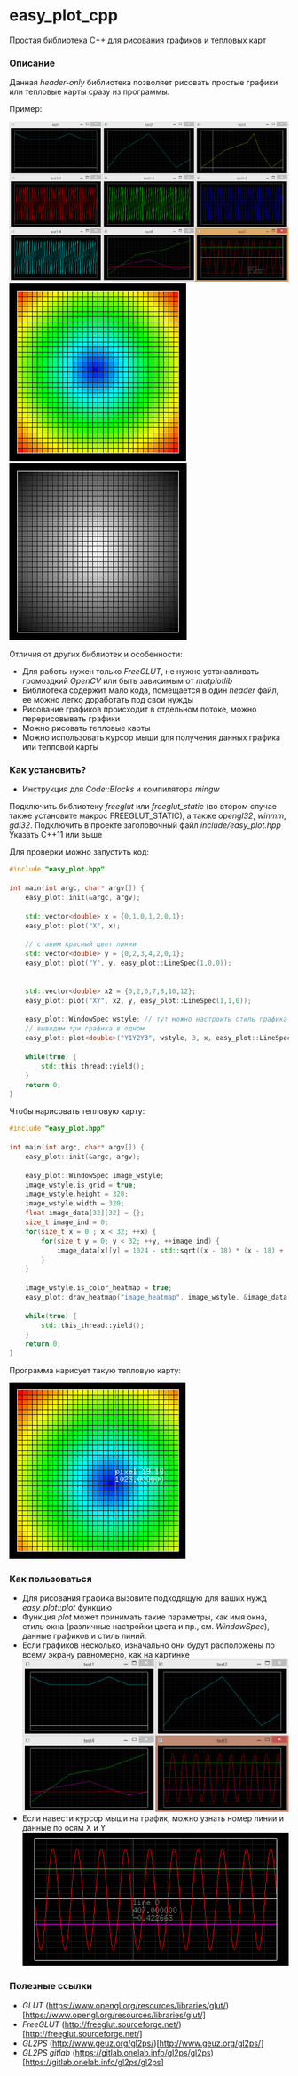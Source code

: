 # easy_plot_cpp
Простая библиотека C++ для рисования графиков и тепловых карт

### Описание

Данная *header-only* библиотека позволяет рисовать простые графики или тепловые карты сразу из программы.

Пример:

![example_0 example](img/example_0.png)
![example_heat_map](img/example_heat_map.png)![example_monochrome_image](img/example_monochrome_image.png)

Отличия от других библиотек и особенности:

* Для работы нужен только *FreeGLUT*, не нужно устанавливать громоздкий *OpenCV* или быть зависимым от *matplotlib*
* Библиотека содержит мало кода, помещается в один *header* файл, ее можно легко доработать под свои нужды
* Рисование графиков происходит в отдельном потоке, можно перерисовывать графики
* Можно рисовать тепловые карты
* Можно использовать курсор мыши для получения данных графика или тепловой карты

### Как установить?

* Инструкция для *Code::Blocks* и компилятора *mingw*

Подключить библиотеку *freeglut* или *freeglut_static* (во втором случае также установите макрос FREEGLUT_STATIC), а также *opengl32*, *winmm*, *gdi32*. 
Подключить в проекте заголовочный файл *include/easy_plot.hpp*
Указать С++11 или выше

Для проверки можно запустить код:

```C++
#include "easy_plot.hpp"

int main(int argc, char* argv[]) {
    easy_plot::init(&argc, argv);
	
    std::vector<double> x = {0,1,0,1,2,0,1};
    easy_plot::plot("X", x);

    // ставим красный цвет линии
    std::vector<double> y = {0,2,3,4,2,0,1};
    easy_plot::plot("Y", y, easy_plot::LineSpec(1,0,0));

	
    std::vector<double> x2 = {0,2,6,7,8,10,12};
    easy_plot::plot("XY", x2, y, easy_plot::LineSpec(1,1,0));

    easy_plot::WindowSpec wstyle; // тут можно настроить стиль графика (цвет фона и пр.)
    // выводим три графика в одном
    easy_plot::plot<double>("Y1Y2Y3", wstyle, 3, x, easy_plot::LineSpec(1,0,0), x2, easy_plot::LineSpec(1,0,1), y,     easy_plot::LineSpec(0,1,0));

    while(true) {
        std::this_thread::yield();
    }
    return 0;
}
```

Чтобы нарисовать тепловую карту:

```C++
#include "easy_plot.hpp"

int main(int argc, char* argv[]) {
    easy_plot::init(&argc, argv);
	
    easy_plot::WindowSpec image_wstyle;
    image_wstyle.is_grid = true;
    image_wstyle.height = 320;
    image_wstyle.width = 320;
    float image_data[32][32] = {};
    size_t image_ind = 0;
    for(size_t x = 0 ; x < 32; ++x) {
        for(size_t y = 0; y < 32; ++y, ++image_ind) {
            image_data[x][y] = 1024 - std::sqrt((x - 18) * (x - 18) + (y - 18) * (y - 18));
        }
    }

    image_wstyle.is_color_heatmap = true;
    easy_plot::draw_heatmap("image_heatmap", image_wstyle, &image_data[0][0], 32, 32);

    while(true) {
        std::this_thread::yield();
    }
    return 0;
}
```

Программа нарисует такую тепловую карту:

![example_heat_map](img/example_heat_map_2.png)

### Как пользоваться

* Для рисования графика вызовите подходящую для ваших нужд *easy_plot::plot* функцию
* Функция *plot* может принимать такие параметры, как имя окна, стиль окна (различные настройки цвета и пр., см. *WindowSpec*), данные графиков и стиль линий. 
* Если графиков несколько, изначально они будут расположены по всему экрану равномерно, как на картинке
![example_1 example1](img/example_1.png)
* Если навести курсор мыши на график, можно узнать номер линии и данные по осям X и Y
![example_2 example2](img/example_2.png)
### Полезные ссылки

* *GLUT* (https://www.opengl.org/resources/libraries/glut/)[https://www.opengl.org/resources/libraries/glut/]
* *FreeGLUT* (http://freeglut.sourceforge.net/)[http://freeglut.sourceforge.net/]
* *GL2PS* (http://www.geuz.org/gl2ps/)[http://www.geuz.org/gl2ps/]
* *GL2PS gitlab* (https://gitlab.onelab.info/gl2ps/gl2ps)[https://gitlab.onelab.info/gl2ps/gl2ps]
